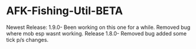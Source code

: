 # AFK-Fishing-Util-BETA
Newest Release: 1.9.0- Been working on this one for a while. Removed bug where mob esp wasnt working. Release 1.8.0- Removed bug added some tick p/s changes.

